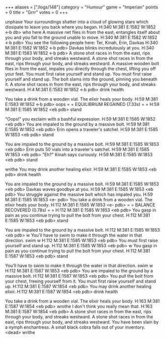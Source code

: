 +++
aliases = ["/logs/148"]
category = "Humour"
game = "Imperian"
points = 0
title = "Grrr"
votes = 0
+++

unphase
Your surroundings shatter into a cloud of glowing stars which dissipate to 
leave you back where you began.
H:340 M:381 E:1582 W:1852 &lt;-b db&gt; 
who here
A massive net flies in from the east, entangles itself about you and you fall 
to the ground unable to move.
H:340 M:381 E:1582 W:1852 &lt;-b pdb&gt; 
You see the following people here:
Ter, Kinah, Erin, Davkas
H:340 M:381 E:1582 W:1852 &lt;-b pdb&gt; 
Davkas blinks incredulously at you.
H:340 M:381 E:1583 W:1852 &lt;-b pdb&gt; 
A stone shot races in from the east, rips through your body, and streaks 
westward.
A stone shot races in from the east, rips through your body, and streaks 
westward.
A massive wooden bolt flies in from the east, impales you directly through the 
chest, lifting you off your feet.
You must first raise yourself and stand up.
You must first raise yourself and stand up.
The bolt slams into the ground, pinning you beneath it.
A stone shot races in from the east, rips through your body, and streaks 
westward.
H:4 M:381 E:1583 W:1852 &lt;-b pdb&gt; 
drink health

You take a drink from a wooden vial.
The elixir heals your body.
H:59 M:381 E:1583 W:1852 &lt;-b pdb&gt; 
oops
= = EQUILIBRIUM REGAINED (7.33s) = =
H:59 M:381 E:1585 W:1852 &lt;eb pdb&gt; 
stand

"Oops!" you exclaim with a bashful expression.
H:59 M:381 E:1585 W:1852 &lt;eb pdb&gt; 
You are impaled to the ground by a massive bolt.
H:59 M:381 E:1585 W:1852 &lt;eb pdb&gt; 
Erin opens a traveler's satchel.
H:59 M:381 E:1585 W:1853 &lt;eb pdb&gt; 
stand

You are impaled to the ground by a massive bolt.
H:59 M:381 E:1585 W:1853 &lt;eb pdb&gt; 
Erin puts 50 vials into a traveler's satchel.
H:59 M:381 E:1585 W:1853 &lt;eb pdb&gt; 
"Eh?" Kinah says curiously.
H:59 M:381 E:1585 W:1853 &lt;eb pdb&gt; 
stand

writhe
You may drink another healing elixir.
H:59 M:381 E:1585 W:1853 &lt;eb pdb&gt; 
drink health

You are impaled to the ground by a massive bolt.
H:59 M:381 E:1585 W:1853 &lt;eb pdb&gt; 
Davkas waves goodbye at you.
H:59 M:381 E:1585 W:1853 &lt;eb pdb&gt; 
You struggle against the massive bolt which has impaled you.
H:59 M:381 E:1585 W:1853 &lt;e- pdb&gt; 
You take a drink from a wooden vial.
The elixir heals your body.
H:112 M:381 E:1585 W:1853 &lt;e- pdb&gt; 
= = BALANCE RECOVERED (0.78s) = =
H:112 M:381 E:1585 W:1853 &lt;eb pdb&gt; 
You gasp in pain as you continue trying to pull the bolt from your chest.
H:112 M:381 E:1585 W:1853 &lt;eb pdb&gt; 
stand

You are impaled to the ground by a massive bolt.
H:112 M:381 E:1585 W:1853 &lt;eb pdb&gt; 
w
You'll have to swim to make it through the water in that direction.
swim w
H:112 M:381 E:1585 W:1853 &lt;eb pdb&gt; 
You must first raise yourself and stand up.
H:112 M:381 E:1585 W:1853 &lt;eb pdb&gt; 
w
You gasp in pain as you continue trying to pull the bolt from your chest.
H:112 M:381 E:1587 W:1853 &lt;eb pdb&gt; 
stand

You'll have to swim to make it through the water in that direction.
swim w
H:112 M:381 E:1587 W:1853 &lt;eb pdb&gt; 
You are impaled to the ground by a massive bolt.
H:112 M:381 E:1587 W:1853 &lt;eb pdb&gt; 
You pull the bolt from your chest, freeing yourself from it.
You must first raise yourself and stand up.
H:112 M:381 E:1587 W:1854 &lt;eb pdb&gt; 
You may drink another healing elixir.
H:112 M:381 E:1587 W:1854 &lt;eb pdb&gt; 
drink health

You take a drink from a wooden vial.
The elixir heals your body.
H:163 M:381 E:1587 W:1854 &lt;eb pdb&gt; 
wrothe
I don't think you really mean that.
H:163 M:381 E:1587 W:1854 &lt;eb pdb&gt; 
A stone shot races in from the east, rips through your body, and streaks 
westward.
A stone shot races in from the east, rips through your body, and streaks 
westward.
You have been slain by a nymph enchantress.
A small black cobra falls out of your inventory.
 &lt;dead&gt; 
writhe